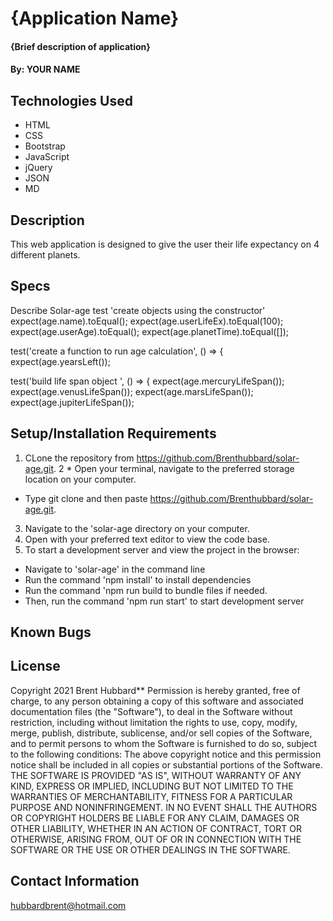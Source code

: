 # {Application Name}

#### {Brief description of application}

#### By: YOUR NAME

## Technologies Used

* HTML
* CSS
* Bootstrap
* JavaScript
* jQuery
* JSON
* MD


## Description

This web application is designed to give the user their life expectancy on 4 different planets. 

## Specs

Describe Solar-age
  test 'create objects using the constructor'
    expect(age.name).toEqual();
    expect(age.userLifeEx).toEqual(100);
    expect(age.userAge).toEqual();
    expect(age.planetTime).toEqual([]);
  
    
  test('create a function to run age calculation', () => {
    expect(age.yearsLeft());
  
    
  test('build life span object ', () => {
    expect(age.mercuryLifeSpan());
    expect(age.venusLifeSpan());
    expect(age.marsLifeSpan());
    expect(age.jupiterLifeSpan());
  
  

## Setup/Installation Requirements

1. CLone the repository from https://github.com/Brenthubbard/solar-age.git.
2 * Open your terminal, navigate to the preferred storage location on your computer.
* Type git clone and then paste https://github.com/Brenthubbard/solar-age.git.
3. Navigate to the 'solar-age directory on your computer.
4. Open with your preferred text editor to view the code base.
5. To start a development server and view the project in the browser:
* Navigate to 'solar-age' in the command line
* Run the command 'npm install' to install dependencies 
* Run the command 'npm run build to bundle files if needed.
* Then, run the command 'npm run start' to start development server


 



## Known Bugs



## License

Copyright 2021 Brent Hubbard**
Permission is hereby granted, free of charge, to any person obtaining a copy of this software and associated documentation files (the "Software"), to deal in the Software without restriction, including without limitation the rights to use, copy, modify, merge, publish, distribute, sublicense, and/or sell copies of the Software, and to permit persons to whom the Software is furnished to do so, subject to the following conditions:
The above copyright notice and this permission notice shall be included in all copies or substantial portions of the Software.
THE SOFTWARE IS PROVIDED "AS IS", WITHOUT WARRANTY OF ANY KIND, EXPRESS OR IMPLIED, INCLUDING BUT NOT LIMITED TO THE WARRANTIES OF MERCHANTABILITY, FITNESS FOR A PARTICULAR PURPOSE AND NONINFRINGEMENT. IN NO EVENT SHALL THE AUTHORS OR COPYRIGHT HOLDERS BE LIABLE FOR ANY CLAIM, DAMAGES OR OTHER LIABILITY, WHETHER IN AN ACTION OF CONTRACT, TORT OR OTHERWISE, ARISING FROM, OUT OF OR IN CONNECTION WITH THE SOFTWARE OR THE USE OR OTHER DEALINGS IN THE SOFTWARE.


## Contact Information
hubbardbrent@hotmail.com
